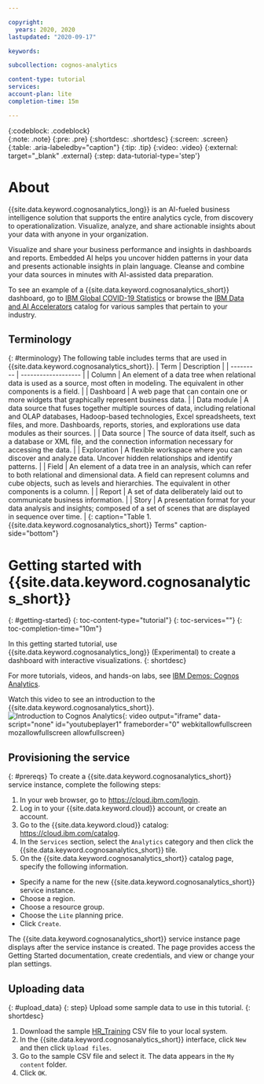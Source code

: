 ```yaml
---

copyright:
  years: 2020, 2020
lastupdated: "2020-09-17"

keywords: 

subcollection: cognos-analytics

content-type: tutorial
services: 
account-plan: lite 
completion-time: 15m 

---
```


{:codeblock: .codeblock}  
{:note: .note}
{:pre: .pre}
{:shortdesc: .shortdesc}
{:screen: .screen}  
{:table: .aria-labeledby="caption"}
{:tip: .tip}
{:video: .video}
{:external: target="_blank" .external}
{:step: data-tutorial-type='step'} 

# About
{{site.data.keyword.cognosanalytics_long}} is an AI-fueled business intelligence solution that supports the entire analytics cycle, from discovery to operationalization. Visualize, analyze, and share actionable insights about your data with anyone in your organization.

Visualize and share your business performance and insights in dashboards and reports. Embedded AI helps you uncover hidden patterns in your data and presents actionable insights in plain language. Cleanse and combine your data sources in minutes with AI-assisted data preparation.

To see an example of a {{site.data.keyword.cognosanalytics_short}} dashboard, go to [IBM Global COVID-19 Statistics](https://accelerator.weather.com/bi/?boardId=iC2B38B09B142481EB83935F6419CA837) or browse the [IBM Data and AI Accelerators](https://community.ibm.com/accelerators/?context=analytics&product=Cognos%20Analytics) catalog for various samples that pertain to your industry.

## Terminology
{: #terminology}
The following table includes terms that are used in {{site.data.keyword.cognosanalytics_short}}.
| Term | Description |
| --------- | ------------------- |
| Column | An element of a data tree when relational data is used as a source, most often in modeling. The equivalent in other components is a field. |
| Dashboard | A web page that can contain one or more widgets that graphically represent business data. |
| Data module | A data source that fuses together multiple sources of data, including relational and OLAP databases, Hadoop-based technologies, Excel spreadsheets, text files, and more. Dashboards, reports, stories, and explorations use data modules as their sources. |
| Data source | The source of data itself, such as a database or XML file, and the connection information necessary for accessing the data. |
| Exploration | A flexible workspace where you can discover and analyze data. Uncover hidden relationships and identify patterns. |
| Field | An element of a data tree in an analysis, which can refer to both relational and dimensional data. A field can represent columns and cube objects, such as levels and hierarchies. The equivalent in other components is a column. |
| Report | A set of data deliberately laid out to communicate business information. |
| Story | A presentation format for your data analysis and insights; composed of a set of scenes that are displayed in sequence over time. |
{: caption="Table 1. {{site.data.keyword.cognosanalytics_short}} Terms" caption-side="bottom"}


<!---
{{site.data.keyword.cognosanalytics_short}} is experimental. Experimental services might be unstable or change frequently. Be aware of [experimental limitations](/docs/codeengine?topic=codeengine-kn-limits#kn-limits_experimental).
{: preview}
--->

# Getting started with {{site.data.keyword.cognosanalytics_short}}
{: #getting-started}
{: toc-content-type="tutorial"} <!-- Always use this value -->
{: toc-services=""} <!-- Use same value from services metadata above - that is, in most cases, leave empty. -->
{: toc-completion-time="10m"} <!-- Use same value from completion-time metadata above -->

In this getting started tutorial, use {{site.data.keyword.cognosanalytics_long}} (Experimental) to create a dashboard with interactive visualizations.
{: shortdesc}

For more tutorials, videos, and hands-on labs, see [IBM Demos: Cognos Analytics](https://www.ibm.com/demos/collection/IBM-Cognos-Analytics/).

Watch this video to see an introduction to the {{site.data.keyword.cognosanalytics_short}}.
![Introduction to Cognos Analytics](https://www.youtube.com/embed/krh-VahdOmc?rel=0){: video output="iframe" data-script="none" id="youtubeplayer1" frameborder="0" webkitallowfullscreen mozallowfullscreen allowfullscreen}

## Provisioning the service
{: #prereqs}
To create a {{site.data.keyword.cognosanalytics_short}} service instance, complete the following steps:

1. In your web browser, go to https://cloud.ibm.com/login.
2. Log in to your {{site.data.keyword.cloud}} account, or create an account.
3. Go to the {{site.data.keyword.cloud}} catalog: https://cloud.ibm.com/catalog.
4. In the `Services` section, select the `Analytics` category and then click the {{site.data.keyword.cognosanalytics_short}} tile.
5. On the {{site.data.keyword.cognosanalytics_short}} catalog page, specify the following information.
  - Specify a name for the new {{site.data.keyword.cognosanalytics_short}} service instance.
  - Choose a region.
  - Choose a resource group.
  - Choose the `Lite` planning price.
  - Click `Create`.

The {{site.data.keyword.cognosanalytics_short}} service instance page displays after the service instance is created. The page provides access the Getting Started documentation, create credentials, and view or change your plan settings.

<!-- For each step in your tutorial, add an H2 section. The title should be task-oriented and descriptive. Recommendation is no more than 9 steps. -->

## Uploading data
{: #upload_data}
{: step}
Upload some sample data to use in this tutorial.
{: shortdesc}

1. Download the sample [HR_Training](https://www.ibm.com/support/knowledgecenter/SSEP7J_11.1.0/com.ibm.swg.ba.cognos.ug_ca_dshb.doc/IBM_HR_Training_2014-17.csv) CSV file to your local system.
2. In the {{site.data.keyword.cognosanalytics_short}} interface, click `New` and then click `Upload files`.
3. Go to the sample CSV file and select it. The data appears in the `My content` folder.
4. Click `OK`.

<!---
## Creating a dashboard
{: #create_dashboard}
{: step}
Create a dashboard with the sample data.

1. On the home page, click the `New` icon.
2. Click `Dashboard`.
3. From the available templates, select the template with four panes and click `OK`. 
4. In the `Data` window, click the `Add a source` icon.
5. Go to the `My content` folder and select <filepath>IBM_HR_Training_2014-17.csv</filepath>. 
6. Click `Add`.
7. From the data source, drag "Department" into the upper-left pane of your dashboard. You now see a list of departments.
8. From the data source, drag "External hires" onto the "Department" list. The list becomes a column chart, showing the Sales department with the most external hires.
9. Change the visualization type by clicking the column chart and then clicking the `Change visualization` icon in the toolbar.
10. Click `All visualizations` and select a different type, such as `Packed bubble`.
11. Try adding another visualization and explore the other data columns.
12. Finally, save the dashboard and then use the switcher in the application bar to close it. 

### Assistant-generated dashboard
{: #create_dashboard}
{: step}
Alternatively, you can use natural-language text to ask the embedded AI assistant to generate a dashboard.

1. Open the sample dashboard.
2. Click the `Assistant` icon.
3. Type ```show data``` in the Assistant pane and click Enter.
4. Click the <filepath>IBM_HR_Training_2014-17.csv</filepath> data source.
5. Type ```create dashboard``` and click Enter. A dashboard is automatically created for you with chart selections based on the selected data source.


## Creating a story
{: #create_report}
{: step}

## Creating an exploration
{: #create_exploration}
{: step}

## Creating a report
{: #anchor_value}
{: step}


_If you have any "tips" to include for this step, add the content in the flow where you would like it to appear. This information should be not be required information for completing the step, but helpful information in explaining additional concepts about what the user is doing in the step. It should be in the following format:_

One to two sentences of content that can include inline links or lists.
{: tip}

_You can have multiple "tips" per step. Each tip will output with a *Tip:* label and be formatted in a nested, styled box._

## Next steps
{: #anchor_value}

_What's the single thing the user needs to do next? Think "guided journey." Either provide information that leads the user to production use, for example HA, how to make a service secure, or how to connect to on-premise data. Or you can point the user to another tutorial. Give a choice between two options max._
--->
